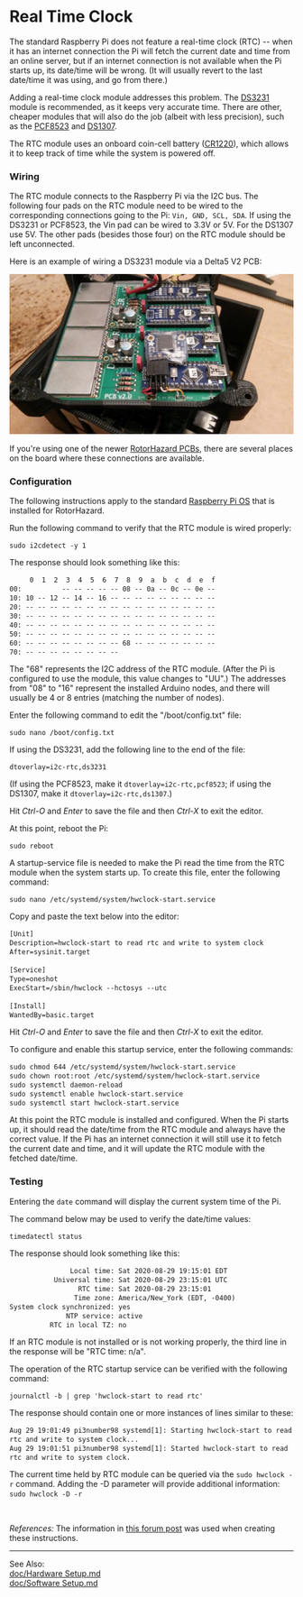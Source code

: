 # Real Time Clock

The standard Raspberry Pi does not feature a real-time clock (RTC) -- when it has an internet connection the Pi will fetch the current date and time from an online server, but if an internet connection is not available when the Pi starts up, its date/time will be wrong.  (It will usually revert to the last date/time it was using, and go from there.)

Adding a real-time clock module addresses this problem.  The [DS3231](https://www.adafruit.com/product/3013) module is recommended, as it keeps very accurate time.  There are other, cheaper modules that will also do the job (albeit with less precision), such as the [PCF8523](https://www.adafruit.com/product/3295) and [DS1307](https://www.adafruit.com/product/3296).

The RTC module uses an onboard coin-cell battery ([CR1220](https://www.adafruit.com/product/380)), which allows it to keep track of time while the system is powered off.

### Wiring

The RTC module connects to the Raspberry Pi via the I2C bus.  The following four pads on the RTC module need to be wired to the corresponding connections going to the Pi:  `Vin, GND, SCL, SDA`.  If using the DS3231 or PCF8523, the Vin pad can be wired to 3.3V or 5V.  For the DS1307 use 5V.  The other pads (besides those four) on the RTC module should be left unconnected.

Here is an example of wiring a DS3231 module via a Delta5 V2 PCB:

![DS3231 wiring](img/RH_DS3231_D5PCB.jpg)

If you're using one of the newer [RotorHazard PCBs](../resources/PCB/README.md), there are several places on the board where these connections are available.

### Configuration

The following instructions apply to the standard [Raspberry Pi OS](https://www.raspberrypi.org/downloads/raspberry-pi-os) that is installed for RotorHazard.

Run the following command to verify that the RTC module is wired properly:
```
sudo i2cdetect -y 1
```
The response should look something like this:
```
     0  1  2  3  4  5  6  7  8  9  a  b  c  d  e  f
00:          -- -- -- -- -- 08 -- 0a -- 0c -- 0e --
10: 10 -- 12 -- 14 -- 16 -- -- -- -- -- -- -- -- --
20: -- -- -- -- -- -- -- -- -- -- -- -- -- -- -- --
30: -- -- -- -- -- -- -- -- -- -- -- -- -- -- -- --
40: -- -- -- -- -- -- -- -- -- -- -- -- -- -- -- --
50: -- -- -- -- -- -- -- -- -- -- -- -- -- -- -- --
60: -- -- -- -- -- -- -- -- 68 -- -- -- -- -- -- --
70: -- -- -- -- -- -- -- --
```
The "68" represents the I2C address of the RTC module.  (After the Pi is configured to use the module, this value changes to "UU".)  The addresses from "08" to "16" represent the installed Arduino nodes, and there will usually be 4 or 8 entries (matching the number of nodes).

Enter the following command to edit the "/boot/config.txt" file:
```
sudo nano /boot/config.txt
```
If using the DS3231, add the following line to the end of the file:
```
dtoverlay=i2c-rtc,ds3231
```
(If using the PCF8523, make it `dtoverlay=i2c-rtc,pcf8523`; if using the DS1307, make it `dtoverlay=i2c-rtc,ds1307`.)

Hit *Ctrl-O* and *Enter* to save the file and then *Ctrl-X* to exit the editor.

At this point, reboot the Pi:
```
sudo reboot
```
A startup-service file is needed to make the Pi read the time from the RTC module when the system starts up.  To create this file, enter the following command:
```
sudo nano /etc/systemd/system/hwclock-start.service
```
Copy and paste the text below into the editor:
```
[Unit]
Description=hwclock-start to read rtc and write to system clock
After=sysinit.target

[Service]
Type=oneshot
ExecStart=/sbin/hwclock --hctosys --utc

[Install]
WantedBy=basic.target
```
Hit *Ctrl-O* and *Enter* to save the file and then *Ctrl-X* to exit the editor.

To configure and enable this startup service, enter the following commands:
```
sudo chmod 644 /etc/systemd/system/hwclock-start.service
sudo chown root:root /etc/systemd/system/hwclock-start.service
sudo systemctl daemon-reload
sudo systemctl enable hwclock-start.service
sudo systemctl start hwclock-start.service
```
At this point the RTC module is installed and configured.  When the Pi starts up, it should read the date/time from the RTC module and always have the correct value.  If the Pi has an internet connection it will still use it to fetch the current date and time, and it will update the RTC module with the fetched date/time.

### Testing

Entering the `date` command will display the current system time of the Pi.

The command below may be used to verify the date/time values:
```
timedatectl status
```
The response should look something like this:
```
               Local time: Sat 2020-08-29 19:15:01 EDT
           Universal time: Sat 2020-08-29 23:15:01 UTC
                 RTC time: Sat 2020-08-29 23:15:01
                Time zone: America/New_York (EDT, -0400)
System clock synchronized: yes
              NTP service: active
          RTC in local TZ: no
```
If an RTC module is not installed or is not working properly, the third line in the response will be "RTC time: n/a".

The operation of the RTC startup service can be verified with the following command:
```
journalctl -b | grep 'hwclock-start to read rtc'
```
The response should contain one or more instances of lines similar to these:
```
Aug 29 19:01:49 pi3number98 systemd[1]: Starting hwclock-start to read rtc and write to system clock...
Aug 29 19:01:51 pi3number98 systemd[1]: Started hwclock-start to read rtc and write to system clock.
```

The current time held by RTC module can be queried via the `sudo hwclock -r` command.  Adding the -D parameter will provide additional information:  `sudo hwclock -D -r`

<br />

*References:*  The information in [this forum post](https://www.raspberrypi.org/forums/viewtopic.php?t=209700#p1572546) was used when creating these instructions.

-----------------------------

See Also:  
[doc/Hardware Setup.md](Hardware%20Setup.md)  
[doc/Software Setup.md](Software%20Setup.md)  
